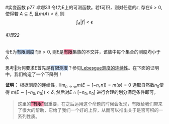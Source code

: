 #实变函数 
p77
*命题23* 令f为E上的可测函数。若f可积，则对任意的$\epsilon$, 存在$\delta>0$, 使得若 $A \subseteq E$, 且$m(A) < \delta$, 则
$$\int _A|f | < \epsilon$$


###### *引理22*
令E为<mark style="background: #ADCCFFA6;">有限测度</mark>而$\delta>0$, 则E是<mark style="background: #FF5582A6;">有限</mark>集族的不交并，该族中每个集合的测度均小于 $\delta$.
>
思考🤔️为何要求E首先是<mark style="background: #ADCCFFA6;">有限测度</mark>？参见[Lebesgue测度的连续性](Lebesgue测度的连续性.md)。在下面的证明中，我们构造了一个下降列！

**证明：**
		根据测度的连续性，$\lim_{n\rightarrow \infty} m(E\sim [-n,n])=m(\emptyset)=0$
		选取自然数$n_0$使得 $m(E\sim [-n_0,n_0]) < \delta$, 然后对$E\cap [-n_0,n_0]$ 进行合理的划分满足条件即可。
>这里的<mark style="background: #FF5582A6;">“有限”</mark>很重要，在之后运用这个命题的时候会发现，有限给我们带来了很大的帮助，它给了我们一个好的上界，从而可以推出关于是否可积的一系列性质。
